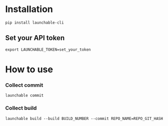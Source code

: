 # Installation

```shell
pip install launchable-cli
```

## Set your API token

```shell
export LAUNCHABLE_TOKEN=set_your_token
```

# How to use

### Collect commit

```shell
launchable commit
```

### Collect build

```shell
launchable build --build BUILD_NUMBER --commit REPO_NAME=REPO_GIT_HASH
```
